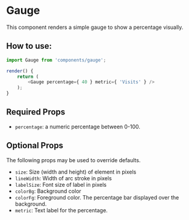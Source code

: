 # Gauge

This component renders a simple gauge to show a percentage visually.

## How to use:

```js
import Gauge from 'components/gauge';

render() {
    return (
  		<Gauge percentage={ 40 } metric={ 'Visits' } />
    );
}
```

## Required Props

- `percentage`: a numeric percentage between 0-100.

## Optional Props

The following props may be used to override defaults.

- `size`: Size (width and height) of element in pixels
- `lineWidth`: Width of arc stroke in pixels
- `labelSize`: Font size of label in pixels
- `colorBg`: Background color
- `colorFg`: Foreground color. The percentage bar displayed over the background.
- `metric`: Text label for the percentage.
